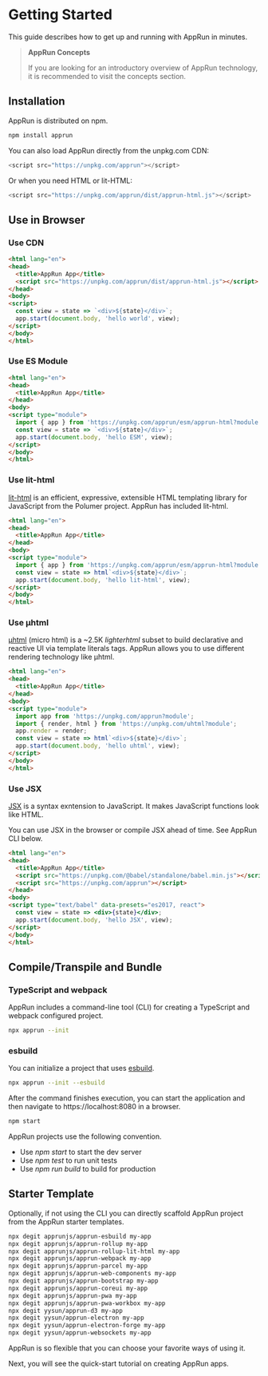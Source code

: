 # Getting Started

This guide describes how to get up and running with AppRun in minutes.

> **AppRun Concepts**
>
> If you are looking for an introductory overview of AppRun technology, it is recommended to visit the concepts section.


## Installation

AppRun is distributed on npm.
```sh
npm install apprun
```

You can also load AppRun directly from the unpkg.com CDN:

```js
<script src="https://unpkg.com/apprun"></script>
```

Or when you need HTML or lit-HTML:

```js
<script src="https://unpkg.com/apprun/dist/apprun-html.js"></script>
```

## Use in Browser

### Use CDN

```html
<html lang="en">
<head>
  <title>AppRun App</title>
  <script src="https://unpkg.com/apprun/dist/apprun-html.js"></script>
</head>
<body>
<script>
  const view = state => `<div>${state}</div>`;
  app.start(document.body, 'hello world', view);
</script>
</body>
</html>
```
<apprun-play></apprun-play>

### Use ES Module

```html
<html lang="en">
<head>
  <title>AppRun App</title>
</head>
<body>
<script type="module">
  import { app } from 'https://unpkg.com/apprun/esm/apprun-html?module';
  const view = state => `<div>${state}</div>`;
  app.start(document.body, 'hello ESM', view);
</script>
</body>
</html>
```
<apprun-play></apprun-play>

### Use lit-html

[lit-html](https://lit-html.polymer-project.org/) is an efficient, expressive, extensible HTML templating library for JavaScript from the Polumer project. AppRun has included lit-html.
```html
<html lang="en">
<head>
  <title>AppRun App</title>
</head>
<body>
<script type="module">
  import { app } from 'https://unpkg.com/apprun/esm/apprun-html?module'
  const view = state => html`<div>${state}</div>`;
  app.start(document.body, 'hello lit-html', view);
</script>
</body>
</html>
```
<apprun-play></apprun-play>

### Use µhtml

[µhtml](https://github.com/WebReflection/uhtml) (micro html) is a ~2.5K _lighterhtml_ subset to build declarative and reactive UI via template literals tags. AppRun allows you to use different rendering technology like µhtml.

```html
<html lang="en">
<head>
  <title>AppRun App</title>
</head>
<body>
<script type="module">
  import app from 'https://unpkg.com/apprun?module';
  import { render, html } from 'https://unpkg.com/uhtml?module';
  app.render = render;
  const view = state => html`<div>${state}</div>`;
  app.start(document.body, 'hello uhtml', view);
</script>
</body>
</html>
```
<apprun-play></apprun-play>

### Use JSX

[JSX](https://reactjs.org/docs/introducing-jsx.html) is a syntax exntension to JavaScript. It makes JavaScript functions look like HTML.

You can use JSX in the browser or compile JSX ahead of time. See AppRun CLI below.

```html
<html lang="en">
<head>
  <title>AppRun App</title>
  <script src="https://unpkg.com/@babel/standalone/babel.min.js"></script>
  <script src="https://unpkg.com/apprun"></script>
</head>
<body>
<script type="text/babel" data-presets="es2017, react">
  const view = state => <div>{state}</div>;
  app.start(document.body, 'hello JSX', view);
</script>
</body>
</html>
```
<apprun-play></apprun-play>

## Compile/Transpile and Bundle

### TypeScript and webpack

AppRun includes a command-line tool (CLI) for creating a TypeScript and webpack configured project.

```sh
npx apprun --init
```

### esbuild

You can initialize a project that uses [esbuild](https://esbuild.github.io/).

```sh
npx apprun --init --esbuild
```

After the command finishes execution, you can start the application and then navigate to https://localhost:8080 in a browser.

```sh
npm start
```

AppRun projects use the following convention.

* Use _npm start_ to start the dev server
* Use _npm test_ to run unit tests
* Use _npm run build_ to build for production


## Starter Template

Optionally, if not using the CLI you can directly scaffold AppRun project from the AppRun starter templates.
```sh
npx degit apprunjs/apprun-esbuild my-app
npx degit apprunjs/apprun-rollup my-app
npx degit apprunjs/apprun-rollup-lit-html my-app
npx degit apprunjs/apprun-webpack my-app
npx degit apprunjs/apprun-parcel my-app
npx degit apprunjs/apprun-web-components my-app
npx degit apprunjs/apprun-bootstrap my-app
npx degit apprunjs/apprun-coreui my-app
npx degit apprunjs/apprun-pwa my-app
npx degit apprunjs/apprun-pwa-workbox my-app
npx degit yysun/apprun-d3 my-app
npx degit yysun/apprun-electron my-app
npx degit yysun/apprun-electron-forge my-app
npx degit yysun/apprun-websockets my-app
```

AppRun is so flexible that you can choose your favorite ways of using it.


Next, you will see the quick-start tutorial on creating AppRun apps.
